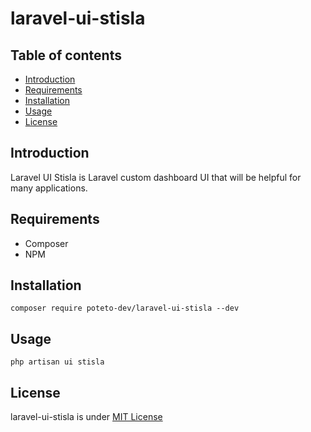 # laravel-ui-stisla

## Table of contents

- [Introduction](#introduction)
- [Requirements](#requirements)
- [Installation](#installation)
- [Usage](#usage)
- [License](#license)

## Introduction
Laravel UI Stisla is Laravel custom dashboard UI that will be helpful for many applications.

## Requirements
 - Composer
 - NPM

## Installation
```
composer require poteto-dev/laravel-ui-stisla --dev
```

## Usage
```
php artisan ui stisla
```

## License
laravel-ui-stisla is under [MIT License](LICENSE)
